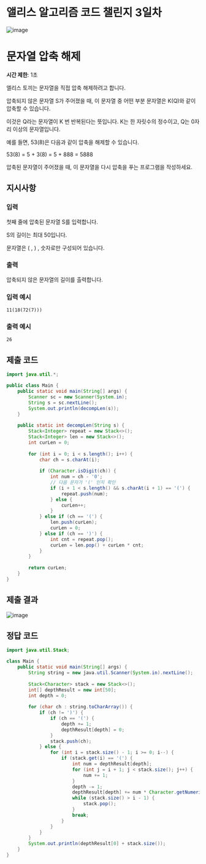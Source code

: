 # 앨리스 알고리즘 코드 챌린지 3일차

![image](https://imgur.com/ucRQM1q.png)

# 문자열 압축 해제

**시간 제한**: 1초

엘리스 토끼는 문자열을 직접 압축 해제하려고 합니다.

압축되지 않은 문자열 S가 주어졌을 때, 이 문자열 중 어떤 부분 문자열은 K(Q)와 같이 압축할 수 있습니다.

이것은 Q라는 문자열이 K 번 반복된다는 뜻입니다. K는 한 자릿수의 정수이고, Q는 0자리 이상의 문자열입니다.

예를 들면, 53(8)은 다음과 같이 압축을 해제할 수 있습니다.

53(8) = 5 + 3(8) = 5 + 888 = 5888

압축된 문자열이 주어졌을 때, 이 문자열을 다시 압축을 푸는 프로그램을 작성하세요.

## 지시사항

### 입력

첫째 줄에 압축된 문자열 S를 입력합니다.

S의 길이는 최대 50입니다.

문자열은 ( , ) , 숫자로만 구성되어 있습니다.

### 출력

압축되지 않은 문자열의 길이를 출력합니다.

### 입력 예시

```
11(18(72(7)))
```

### 출력 예시

```
26
```

## 제출 코드

```java
import java.util.*;

public class Main {
    public static void main(String[] args) {
        Scanner sc = new Scanner(System.in);
        String s = sc.nextLine();
        System.out.println(decompLen(s));
    }
    
    public static int decompLen(String s) {
        Stack<Integer> repeat = new Stack<>();
        Stack<Integer> len = new Stack<>();
        int curLen = 0;
        
        for (int i = 0; i < s.length(); i++) {
            char ch = s.charAt(i);
            
            if (Character.isDigit(ch)) {
                int num = ch - '0';
                // 다음 문자가 '(' 인지 확인
                if (i + 1 < s.length() && s.charAt(i + 1) == '(') {
                    repeat.push(num);
                } else {
                    curLen++;
                }
            } else if (ch == '(') {
                len.push(curLen);
                curLen = 0;
            } else if (ch == ')') {
                int cnt = repeat.pop();
                curLen = len.pop() + curLen * cnt;
            }
        }
        
        return curLen;
    }
}
```

## 제출 결과

![image](https://imgur.com/fdC9BR8.png)

## 정답 코드

```java
import java.util.Stack;

class Main {
    public static void main(String[] args) {
        String string = new java.util.Scanner(System.in).nextLine();
        
        Stack<Character> stack = new Stack<>();
        int[] depthResult = new int[50];
        int depth = 0;
        
        for (char ch : string.toCharArray()) {
            if (ch != ')') {
                if (ch == '(') {
                    depth += 1;
                    depthResult[depth] = 0;
                }
                stack.push(ch);
            } else {
                for (int i = stack.size() - 1; i >= 0; i--) {
                    if (stack.get(i) == '(') {
                        int num = depthResult[depth];
                        for (int j = i + 1; j < stack.size(); j++) {
                            num += 1;
                        }
                        depth -= 1;
                        depthResult[depth] += num * Character.getNumericValue(stack.get(i - 1));
                        while (stack.size() > i - 1) {
                            stack.pop();
                        }
                        break;
                    }
                }
            }
        }
        System.out.println(depthResult[0] + stack.size());
    }
}
```
